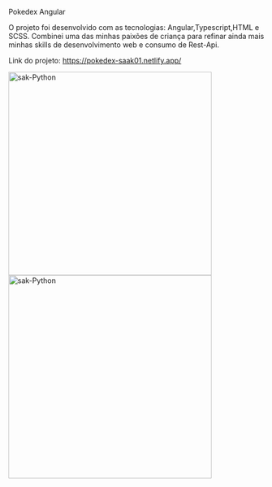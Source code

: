 Pokedex Angular

O projeto foi desenvolvido com as tecnologias: Angular,Typescript,HTML e SCSS. Combinei uma das minhas paixões de criança para refinar ainda mais minhas skills de desenvolvimento web e consumo de Rest-Api.

Link do projeto: https://pokedex-saak01.netlify.app/



 <img align="center" alt="sak-Python" height="400" width="400" src="https://i.imgur.com/S18bpHI.png">
 <img align="center" alt="sak-Python" height="400" width="400" src="https://i.imgur.com/NNe3oov.png">
